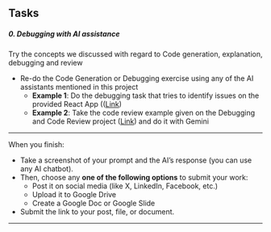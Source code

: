## Tasks

##### 0\. Debugging with AI assistance

Try the concepts we discussed with regard to Code generation, explanation, debugging and review

- Re-do the Code Generation or Debugging exercise using any of the AI assistants mentioned in this project
  - **Example 1**: Do the debugging task that tries to identify issues on the provided React App (([Link](https://savanna.alxafrica.com/rltoken/ltrfrHUxjt3vqZpEshloWQ "Link"))
  - **Example 2**: Take the code review example given on the Debugging and Code Review project ([Link](https://savanna.alxafrica.com/rltoken/ltrfrHUxjt3vqZpEshloWQ "Link")) and do it with Gemini

---

When you finish:

- Take a screenshot of your prompt and the AI’s response (you can use any AI chatbot).
- Then, choose any **one of the following options** to submit your work:
  - Post it on social media (like X, LinkedIn, Facebook, etc.)
  - Upload it to Google Drive
  - Create a Google Doc or Google Slide
- Submit the link to your post, file, or document.

---
